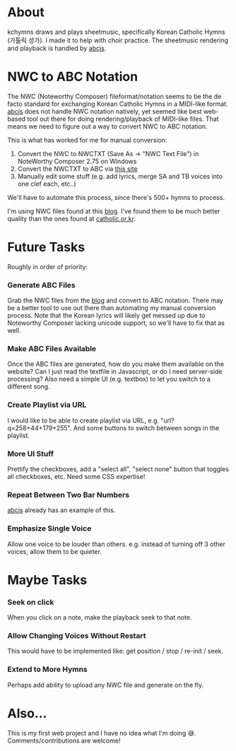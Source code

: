 # About
kchymns draws and plays sheetmusic, specifically Korean Catholic Hymns (가톨릭 성가). I made it to help with choir practice.
The sheetmusic rendering and playback is handled by [abcjs](https://github.com/paulrosen/abcjs).

# NWC to ABC Notation
The NWC (Noteworthy Composer) fileformat/notation seems to be the de facto standard for exchanging Korean Catholic Hymns in a MIDI-like format. [abcjs](https://github.com/paulrosen/abcjs) does not handle NWC notation natively, yet seemed like best web-based tool out there for doing rendering/playback of MIDI-like files. That means we need to figure out a way to convert NWC to ABC notation.

This is what has worked for me for manual conversion:
1. Convert the NWC to NWCTXT (Save As -> "NWC Text File") in NoteWorthy Composer 2.75 on Windows
2. Convert the NWCTXT to ABC via [this site](https://noteworthycomposer.org/nwc2abcjs)
3. Manually edit some stuff (e.g. add lyrics, merge SA and TB voices into one clef each, etc..)

We'll have to automate this process, since there's 500+ hymns to process.

I'm using NWC files found at this [blog](https://blog.daum.net/m60148/). I've found them to be much better quality than the ones found at [catholic.or.kr](https://maria.catholic.or.kr/sungga/).

# Future Tasks
Roughly in order of priority:

### Generate ABC Files
Grab the NWC files from the [blog](https://blog.daum.net/m60148/) and convert to ABC notation. There may be a better tool to use out there than automating my manual conversion process. Note that the Korean lyrics will likely get messed up due to Noteworthy Composer lacking unicode support, so we'll have to fix that as well.

### Make ABC Files Available
Once the ABC files are generated, how do you make them available on the website? Can I just read the textfile in Javascript, or do I need server-side processing?
Also need a simple UI (e.g. textbox) to let you switch to a different song.

### Create Playlist via URL
I would like to be able to create playlist via URL, e.g. "url?q=258+44+179+255". And some buttons to switch between songs in the playlist.

### More UI Stuff
Prettify the checkboxes, add a "select all", "select none" button that toggles all checkboxes, etc. Need some CSS expertise!

### Repeat Between Two Bar Numbers
[abcjs](https://github.com/paulrosen/abcjs) already has an example of this.

### Emphasize Single Voice
Allow one voice to be louder than others. e.g. instead of turning off 3 other voices, allow them to be quieter.

# Maybe Tasks
### Seek on click
When you click on a note, make the playback seek to that note.

### Allow Changing Voices Without Restart
This would have to be implemented like: get position / stop / re-init / seek.

### Extend to More Hymns
Perhaps add ability to upload any NWC file and generate on the fly.

# Also...
This is my first web project and I have no idea what I'm doing :sweat_smile:. Comments/contributions are welcome!
